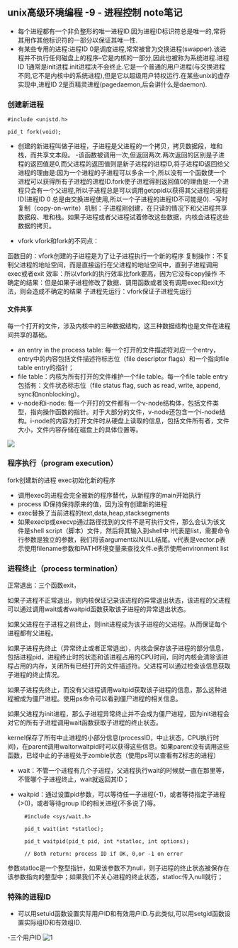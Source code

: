 ## unix高级环境编程 -9 - 进程控制 note笔记

- 每个进程都有一个非负整形的唯一进程ID.因为进程ID标识符总是唯一的,常将其用作其他标识符的一部分以保证其唯一性. 
- 有某些专用的进程:进程ID 0是调度进程,常常被曾为交换进程(swapper).该进程并不执行任何磁盘上的程序–它是内核的一部分,因此也被称为系统进程.进程ID 1通常是init进程.init进程决不会终止.它是一个普通的用户进程(与交换进程不同,它不是内核中的系统进程),但是它以超级用户特权运行.在某些unix的虚存实现中,进程ID 2是页精灵进程(pagedaemon,后会讲什么是daemon). 

###  创建新进程

	#include <unistd.h>
	
	pid_t fork(void);

- 创建的新进程叫做子进程，子进程是父进程的一个拷贝，拷贝数据段，堆和栈，而共享文本段。
-该函数被调用一次,但返回两次.两次返回的区别是子进程的返回值是0,而父进程的返回值则是新子进程的进程ID,将子进程ID返回给父进程的理由是:因为一个进程的子进程可以多余一个,所以没有一个函数使一个进程可以获得所有子进程的进程ID.fork使子进程得到返回值0的理由是:一个进程只会有一个父进程,所以子进程总是可以调用getppid以获得其父进程的进程ID(进程ID 0 总是由交换进程使用,所以一个子进程的进程ID不可能是0).
-写时复制（copy-on-write）机制：子进程刚创建，在只读的情况下和父进程共享数据段、堆和栈。如果子进程或者父进程试着修改这些数据，内核会进程这些数据的拷贝。


- vfork vfork和fork的不同点：

函数目的：vfork创建的子进程是为了让子进程执行一个新的程序
复制操作：不复制父进程的地址空间，而是直接运行在父进程的地址空间中，直到子进程调用exec或者exit
效率：所以vfork的执行效率比fork要高，因为它没有copy操作
不确定的结果：但是如果子进程修改了数据、调用函数或者没有调用exec和exit方法，则会造成不确定的结果
子进程先运行：vfork保证子进程先运行
#### 文件共享 

每一个打开的文件，涉及内核中的三种数据结构，这三种数据结构也是文件在进程间共享的基础。

- an entry in the process table: 每一个打开的文件描述符对应一个entry，entry中的内容包括文件描述符标志位（file descriptor flags）和一个指向file table entry的指针；
- file table：内核为所有打开的文件维护一个file table。每一个file table entry包括有：文件状态标志位（file status flag, such as read, write, append, sync和nonblocking）。
- v-node和i-node: 每一个开打的文件都有一个v-node结构体，包括文件类型，指向操作函数的指针。对于大部分的文件，v-node还包含一个i-node结构。i-node的内容为打开文件时从硬盘上读取的信息，包括文件所有者，文件大小，文件内容存储在磁盘上的具体位置等。


![](http://img.blog.csdn.net/20160228121529884)

### 程序执行（program execution）

fork创建新的进程 
exec初始化新的程序

- 调用exec的进程会完全被新的程序替代，从新程序的main开始执行
- process ID保持保持原来的值，因为没有创建新的进程
- exec替换了当前进程的text,data,heap,stacksegments
- 如果execlp或execvp通过路径找到的文件不是可执行文件，那么会认为该文件是shell script（脚本）文件，然后将其输入到shell中
l代表是list，需要命令行参数是独立的参数，我们将该argument以NULL结尾。v代表是vector.p表示使用filename参数和PATH环境变量来查找文件.e表示使用environment list


### 进程终止（process termination）

正常退出：三个函数exit， 

如果子进程不正常退出，则内核保证记录该进程的异常退出状态，该进程的父进程可以通过调用wait或者waitpid函数获取该子进程的异常退出状态。

如果父进程在子进程之前终止，则init进程成为该子进程的父进程。从而保证每个进程都有父进程。

如果子进程先终止（异常终止或者正常退出），内核会保存该子进程的部分信息，包括进程pid，进程终止时的状态和该进程占用的CPU时间，同时内核会清除该进程占用的内存，关闭所有已经打开的文件描述符。父进程可以通过检查该信息获取子进程的终止情况。

如果子进程先终止，而没有父进程调用waitpid获取该子进程的信息，那么这种进程被成为僵尸进程。使用ps命令可以看到僵尸进程的相关信息。

如果父进程为init进程，那么子进程异常终止并不会成为僵尸进程，因为init进程会对它的所有子进程调用wait函数获取子进程的终止状态。

kernel保存了所有中止进程的小部分信息(processID，中止状态，CPU执行时间)，在parent调用waitorwaitpid时可以获得这些信息。如果parent没有调用这些函数，已经中止的子进程处于zombie状态（使用ps可以查看有Z标志的进程）

- wait：不管一个进程有几个子进程，父进程执行wait的时候就一直在那里等，不管哪个子进程终止，wait就返回其ID； 
- waitpid：通过设置pid参数，可以等待任一子进程(-1)，或者等待指定子进程(>0)，或者等待group ID的相关进程(不多说了)等。 

		#include <sys/wait.h>
		
		pid_t wait(int *statloc);
		
		pid_t waitpid(pid_t pid, int *statloc, int options); 
		
		// Both return: process ID if OK, 0,or -1 on error
参数statloc是一个整型指针，如果该参数不为null，则子进程的终止状态被保存在该参数指向的整型中；如果我们不关心进程的终止状态，statloc传入null就行；

### 特殊的进程ID

- 可以用setuid函数设置实际用户ID和有效用户ID.与此类似,可以用setgid函数设置实际组ID和有效组ID.

-三个用户ID 
![1](http://img.blog.csdn.net/20170123225003717?watermark/2/text/aHR0cDovL2Jsb2cuY3Nkbi5uZXQvWl95aWNoZW4=/font/5a6L5L2T/fontsize/400/fill/I0JBQkFCMA==/dissolve/70/gravity/SouthEast)